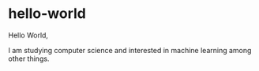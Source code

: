 # hello-world

Hello World,

I am studying computer science and interested in machine learning among other things.

